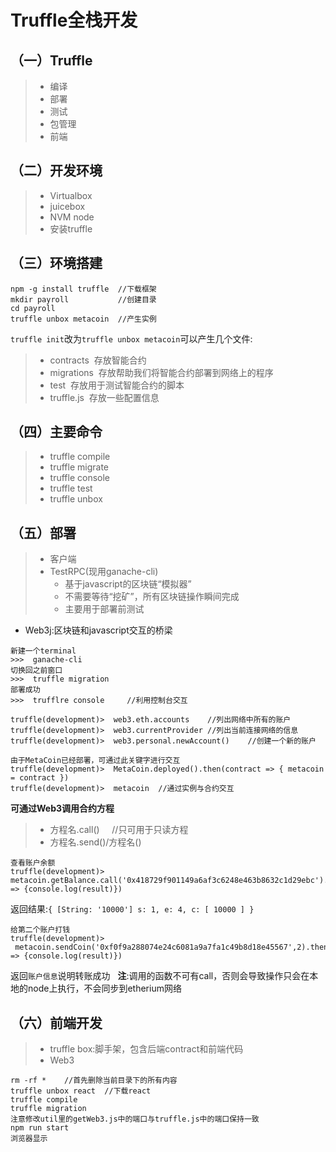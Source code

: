 # Truffle全栈开发  
## （一）Truffle  
>* 编译  
>* 部署  
>* 测试  
>* 包管理  
>* 前端  

## （二）开发环境  
>* Virtualbox  
>* juicebox  
>* NVM node  
>* 安装truffle  

## （三）环境搭建  
```
npm -g install truffle  //下载框架
mkdir payroll           //创建目录
cd payroll              
truffle unbox metacoin  //产生实例
```

`truffle init`改为`truffle unbox metacoin`可以产生几个文件: 
>* contracts  存放智能合约
>* migrations  存放帮助我们将智能合约部署到网络上的程序
>* test  存放用于测试智能合约的脚本  
>* truffle.js  存放一些配置信息  

## （四）主要命令  
>* truffle compile  
>* truffle migrate  
>* truffle console  
>* truffle test  
>* truffle unbox  

## （五）部署  
>* 客户端  
>* TestRPC(现用ganache-cli)  
>	* 基于javascript的区块链“模拟器”  
>	* 不需要等待“挖矿”，所有区块链操作瞬间完成  
>	* 主要用于部署前测试

*  Web3j:区块链和javascript交互的桥梁

```
新建一个terminal
>>>  ganache-cli
切换回之前窗口
>>>  truffle migration  
部署成功
>>>  trufflre console     //利用控制台交互

truffle(development)>  web3.eth.accounts    //列出网络中所有的账户
truffle(development)>  web3.currentProvider //列出当前连接网络的信息
truffle(development)>  web3.personal.newAccount()    //创建一个新的账户

由于MetaCoin已经部署，可通过此关键字进行交互
truffle(development)>  MetaCoin.deployed().then(contract => { metacoin = contract })
truffle(development)>  metacoin  //通过实例与合约交互
```

**可通过Web3调用合约方程**
>* 方程名.call()     //只可用于只读方程
>* 方程名.send()/方程名()  

```
查看账户余额
truffle(development)>  metacoin.getBalance.call('0x418729f901149a6af3c6248e463b8632c1d29ebc').then((result) => {console.log(result)})  
```
返回结果:`{ [String: '10000'] s: 1, e: 4, c: [ 10000 ] }`
```
给第二个账户打钱
truffle(development)>  metacoin.sendCoin('0xf0f9a288074e24c6081a9a7fa1c49b8d18e45567',2).then((result) => {console.log(result)})
```
返回`账户信息`说明转账成功  
**注**:调用的函数不可有call，否则会导致操作只会在本地的node上执行，不会同步到etherium网络  

## （六）前端开发  
>* truffle box:脚手架，包含后端contract和前端代码  
>* Web3  
```
rm -rf *    //首先删除当前目录下的所有内容
truffle unbox react  //下载react  
truffle compile
truffle migration
注意修改util里的getWeb3.js中的端口与truffle.js中的端口保持一致
npm run start
浏览器显示
```




